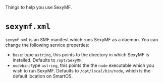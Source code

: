 Things to help you use SexyMF.

# `sexymf.xml`

`sexymf.xml` is an SMF manifest which runs SexyMF as a daemon. You can
change the following service properties:

 * `base`: type `astring`, this points to the directory in which SexyMF
   is installed. Defaults to `/opt/SexyMF`.
 * `nodebin`: type `astring`, this points the the `node` executable
   which you wish to run SexyMF. Defaults to `/opt/local/bin/node`,
   which is the default location on SmartOS.
